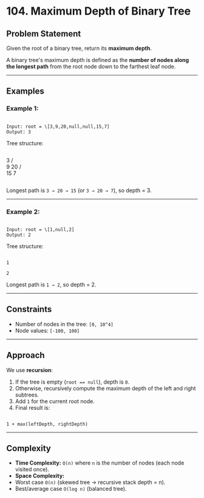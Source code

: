 # 104. Maximum Depth of Binary Tree

## Problem Statement

Given the root of a binary tree, return its **maximum depth**.

A binary tree's maximum depth is defined as the **number of nodes along the longest path** from the root node down to the farthest leaf node.

---

## Examples

### Example 1:

```

Input: root = \[3,9,20,null,null,15,7]
Output: 3

```

Tree structure:

```

```

3
/ \
 9 20
/ \
 15 7

```

```

Longest path is `3 → 20 → 15` (or `3 → 20 → 7`), so depth = 3.

---

### Example 2:

```

Input: root = \[1,null,2]
Output: 2

```

Tree structure:

```

1

2

```

Longest path is `1 → 2`, so depth = 2.

---

## Constraints

- Number of nodes in the tree: `[0, 10^4]`
- Node values: `[-100, 100]`

---

## Approach

We use **recursion**:

1. If the tree is empty (`root == null`), depth is `0`.
2. Otherwise, recursively compute the maximum depth of the left and right subtrees.
3. Add `1` for the current root node.
4. Final result is:

```

1 + max(leftDepth, rightDepth)

```

---

## Complexity

- **Time Complexity:** `O(n)` where `n` is the number of nodes (each node visited once).
- **Space Complexity:**
- Worst case `O(n)` (skewed tree → recursive stack depth = n).
- Best/average case `O(log n)` (balanced tree).

```

```
